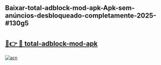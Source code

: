 ## Baixar-total-adblock-mod-apk-Apk-sem-anúncios-desbloqueado-completamente-2025-#130g5

# <h2><a href="https://ainizakaria.my?title=total-adblock-mod-apk&ref=20M">🔗👉 🔴 total-adblock-mod-apk</a></h2>

[![acn](https://github.com/user-attachments/assets/0f9c940e-d8b0-45ae-aac7-cd30a18b3e1c)](https://ainizakaria.my?title=total-adblock-mod-apk&ref=20M)


